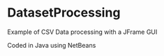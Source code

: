 # DatasetProcessing

Example of CSV Data processing with a JFrame GUI

Coded in Java using NetBeans
